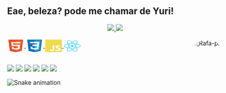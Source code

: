 <!--
### Hi there 👋


**PYuriDuarte/PYuriDuarte** is a ✨ _special_ ✨ repository because its `README.md` (this file) appears on your GitHub profile.

Here are some ideas to get you started:

- 🔭 I’m currently working on ...
- 🌱 I’m currently learning ...
- 👯 I’m looking to collaborate on ...
- 🤔 I’m looking for help with ...
- 💬 Ask me about ...
- 📫 How to reach me: ...
- 😄 Pronouns: ...
- ⚡ Fun fact: ...
-->

## Eae, beleza? pode me chamar de Yuri!
<div align="center">
  <a href="https://github.com/PYuriDuarte">
  <img height="160em" src="https://github-readme-stats.vercel.app/api?username=PYuriDuarte&show_icons=true&theme=dracula&include_all_commits=true&count_private=true"/>
  <img height="160em" src="https://github-readme-stats.vercel.app/api/top-langs/?username=PYuriDuarte&layout=compact&langs_count=7&theme=dracula"/>
</div>
<div style="display: inline_block"><br>
  <img align="center" alt="yuriHTML" height="30" width="40" src="https://raw.githubusercontent.com/devicons/devicon/master/icons/html5/html5-original.svg">
  <img align="center" alt="yuriCSS" height="30" width="40" src="https://raw.githubusercontent.com/devicons/devicon/master/icons/css3/css3-original.svg">
  <img align="center" alt="yuriJs" height="30" width="40" src="https://raw.githubusercontent.com/devicons/devicon/master/icons/javascript/javascript-plain.svg">
  <!--<img align="center" alt="yuriTs" height="30" width="40" src="https://raw.githubusercontent.com/devicons/devicon/master/icons/typescript/typescript-plain.svg">-->
  <img align="center" alt="yuriReact" height="30" width="40" src="https://raw.githubusercontent.com/devicons/devicon/master/icons/react/react-original.svg">
  <img align="right" alt="Rafa-pic" height="150" style="border-radius:50px;" src="https://media.discordapp.net/attachments/639956127056134178/890373478988013628/Publicacoes_Instagram_1_1.png?width=676&height=676">
</div>
  
  ##
 
<div> 
  <a href="[https://www.youtube.com/channel/UC_-uuuZbY0AAt9CViNzvc-Q](https://www.youtube.com/channel/UCcVjD0kY8vqByzZwxK1sYCg/featured)"><img src="https://img.shields.io/badge/YouTube-FF0000?style=for-the-badge&logo=youtube&logoColor=white"></a>
  <a href="https://instagram.com/rafaballerini"><img src="https://img.shields.io/badge/-Instagram-%23E4405F?style=for-the-badge&logo=instagram&logoColor=white"></a>
 	<a href="https://www.twitch.tv/rafaballerinii""><img src="https://img.shields.io/badge/Twitch-9146FF?style=for-the-badge&logo=twitch&logoColor=white"></a>
 <a href="https://discord.gg/wagxzStdcR"><img src="https://img.shields.io/badge/Discord-7289DA?style=for-the-badge&logo=discord&logoColor=white"></a> 
  <a href = "mailto:contatorafaballerini@gmail.com"><img src="https://img.shields.io/badge/-Gmail-%23333?style=for-the-badge&logo=gmail&logoColor=white"></a>
  <a href="https://www.linkedin.com/in/rafaella-ballerini-45875016a"><img src="https://img.shields.io/badge/-LinkedIn-%230077B5?style=for-the-badge&logo=linkedin&logoColor=white"></a> 
 
  ![Snake animation](https://github.com/rafaballerini/PYuriDuarte/blob/output/github-contribution-grid-snake.svg)
 
</div>
